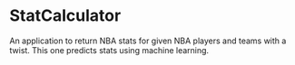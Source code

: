 # StatCalculator
An application to return NBA stats for given NBA players and teams with a twist. This one predicts stats using machine learning.
